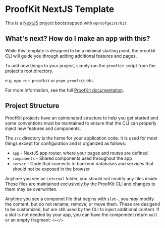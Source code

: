 # ProofKit NextJS Template

This is a [NextJS](https://nextjs.org/) project bootstrapped with `@proofgeist/kit`

## What's next? How do I make an app with this?

While this template is designed to be a minimal starting point, the proofkit CLI will guide you through adding additional features and pages.

To add new things to your project, simply run the `proofkit` script from the project's root directory.

e.g. `npm run proofkit` or `pnpm proofkit` etc.

For more information, see the full [ProofKit documentation](https://proofkit.proofgeist.com).

## Project Structure

ProofKit projects have an opinionated structure to help you get started and some conventions must be maintained to ensure that the CLI can properly inject new features and components.

The `src` directory is the home for your application code. It is used for most things except for configuration and is organized as follows:

- `app` - NextJS app router, where your pages and routes are defined
- `components` - Shared components used throughout the app
- `server` - Code that connects to backend databases and services that should not be exposed in the browser

Anytime you see an `internal` folder, you should not modify any files inside. These files are maintained exclusively by the ProofKit CLI and changes to them may be overwritten.

Anytime you see a componet file that begins with `slot-`, you _may_ modify the content, but do not rename, remove, or move them. These are desigend to be customized, but are still used by the CLI to inject additional content. If a slot is not needed by your app, you can have the compoment return `null` or an empty fragment: `<></>`
